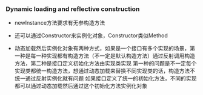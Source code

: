 ### Dynamic loading and reflective construction

* newInstance方法要求有无参构造方法

* 还可以通过Constructor来实例化对象，Constructor类似Method

* 动态加载然后实例化对象有两种方式，如果是一个接口有多个实现的场景，第一种是每一种实现都有构造方法（不一定是默认构造方法）通过反射调用构造方法，第二种是接口定义初始化方法由实现类实现
第一种的问题是不一定每个实现类都统一构造方法，想通过动态加载来替换不同实现类的话，构造方法不统一通过反射实例化就有问题
如果接口定义了统一的初始化方法，不同的实现都可以通过动态加载然后通过这个初始化方法实例化对象